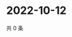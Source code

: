 # 2022-10-12

共 0 条

<!-- BEGIN WEIBO -->
<!-- 最后更新时间 Wed Oct 12 2022 06:19:29 GMT+0800 (China Standard Time) -->

<!-- END WEIBO -->
